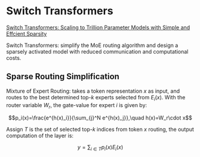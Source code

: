 # Switch Transformers
[Switch Transformers: Scaling to Trillion Parameter Models with Simple and Effcient Sparsity](https://www.jmlr.org/papers/volume23/21-0998/21-0998.pdf)

Switch Transformers: simplify the MoE routing algorithm and design a sparsely activated model with reduced communication and computational costs.

## Sparse Routing Simplification
Mixture of Expert Routing: takes a token representation $x$ as input, and routes to the best determined top-$k$ experts selected from ${E_i(x)}$. With the router variable $W_r$, the gate-value for expert $i$ is given by:
```math
p_i(x)=\frac{e^{h(x)_i}}{\sum_{j}^N e^{h(x)_j}},\quad
h(x)=W_r\cdot x
```
Assign $T$ is the set of selected top-$k$ indices from token $x$ routing, the output computation of the layer is:
```math
y = \sum_{i\in T} p_i(x)E_i(x)
```

